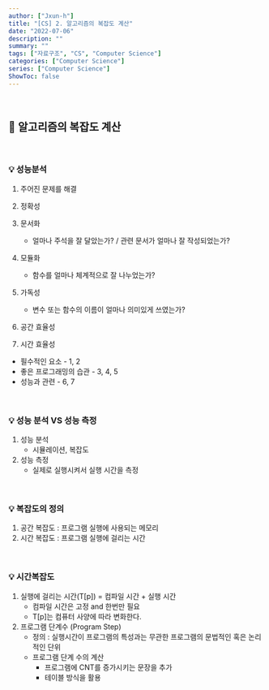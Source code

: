 ```yaml
---
author: ["Jxun-h"]
title: "[CS] 2. 알고리즘의 복잡도 계산"
date: "2022-07-06"
description: ""
summary: ""
tags: ["자료구조", "CS", "Computer Science"]
categories: ["Computer Science"]
series: ["Computer Science"]
ShowToc: false
---
```


<br>

## 📌 알고리즘의 복잡도 계산

<br>

### 💡 성능분석

1.  주어진 문제를 해결

2.  정확성

3.  문서화
    -   얼마나 주석을 잘 달았는가? / 관련 문서가 얼마나 잘 작성되었는가?

4.  모듈화
    -   함수를 얼마나 체계적으로 잘 나누었는가?

5.  가독성
    -   변수 또는 함수의 이름이 얼마나 의미있게 쓰였는가?

6.  공간 효율성

7.  시간 효율성

-   필수적인 요소 - 1, 2
-   좋은 프로그래밍의 습관 - 3, 4, 5
-   성능과 관련 - 6, 7

<br>

### 💡 성능 분석 VS 성능 측정

1.  성능 분석
    -   시뮬레이션, 복잡도
2.  성능 측정
    -   실제로 실행시켜서 실행 시간을 측정

<br>

### 💡 복잡도의 정의

1.  공간 복잡도 : 프로그램 실행에 사용되는 메모리
2.  시간 복잡도 : 프로그램 실행에 걸리는 시간

<br>

### 💡 시간복잡도

1.  실행에 걸리는 시간(T\[p\]) = 컴파일 시간 + 실행 시간
    -   컴파일 시간은 고정 and 한번만 필요
    -   T\[p\]는 컴퓨터 사양에 따라 변화한다.
2.  프로그램 단계수 (Program Step)
    -   정의 : 실행시간이 프로그램의 특성과는 무관한 프로그램의 문법적인 혹은 논리적인 단위
    -   프로그램 단계 수의 계산
        -   프로그램에 CNT를 증가시키는 문장을 추가
        -   테이블 방식을 활용